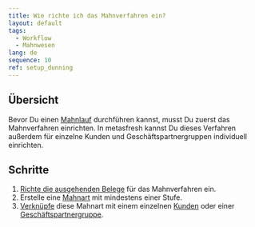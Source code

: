 ```yaml
---
title: Wie richte ich das Mahnverfahren ein?
layout: default
tags:
  - Workflow
  - Mahnwesen
lang: de
sequence: 10
ref: setup_dunning
---
```


## Übersicht
Bevor Du einen [Mahnlauf](Mahnlauf) durchführen kannst, musst Du zuerst das Mahnverfahren einrichten. In metasfresh kannst Du dieses Verfahren außerdem für einzelne Kunden und Geschäftspartnergruppen individuell einrichten.

## Schritte
1. [Richte die ausgehenden Belege](Ausgehende_Belege_Konfig_Mahnung) für das Mahnverfahren ein.
1. Erstelle eine [Mahnart](Mahnart_definieren) mit mindestens einer Stufe.
1. [Verknüpfe](Mahnart_mit_Partner_verknuepfen) diese Mahnart mit einem einzelnen [Kunden](Neuer_Geschaeftspartner_Kunde) oder einer [Geschäftspartnergruppe](Neue_Geschaeftspartnergruppe).

